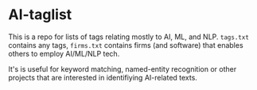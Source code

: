 AI-taglist
==========

This is a repo for lists of tags relating mostly to AI, ML, and NLP. `tags.txt` contains any tags, `firms.txt` contains firms (and software) that enables others to employ AI/ML/NLP tech.

It's is useful for keyword matching, named-entity recognition or other projects that are interested in identifiying AI-related texts. 
